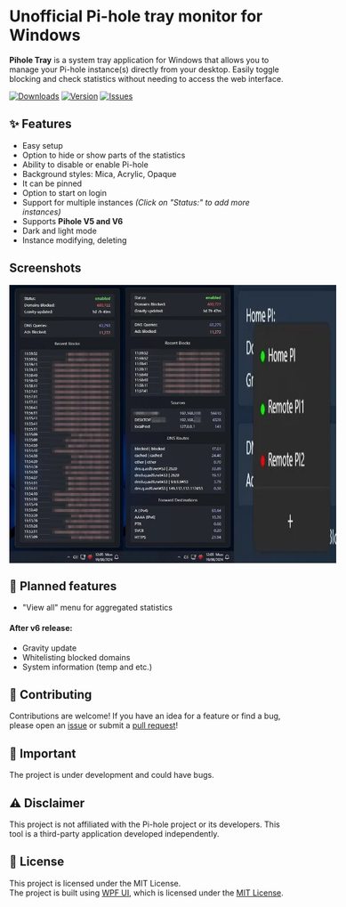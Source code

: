 # Unofficial Pi-hole tray monitor for Windows
**Pihole Tray** is a system tray application for Windows that allows you to manage your Pi-hole instance(s) directly from your desktop. Easily toggle blocking and check statistics without needing to access the web interface.

<a href="#"><img src="https://img.shields.io/github/downloads/PinchToDebug/Pihole-Tray/total" alt="Downloads"></a>
<a href="https://github.com/PinchToDebug/Pihole-Tray/releases/latest"><img src="https://img.shields.io/github/v/release/PinchToDebug/Pihole-Tray" alt="Version"></a>
<a href="https://github.com/PinchToDebug/Pihole-Tray/issues"><img src="https://img.shields.io/github/issues/PinchToDebug/Pihole-Tray" alt="Issues"></a>


## ✨ Features

- Easy setup
- Option to hide or show parts of the statistics
- Ability to disable or enable Pi-hole
- Background styles: Mica, Acrylic, Opaque
- It can be pinned
- Option to start on login
- Support for multiple instances *(Click on "Status:" to add more instances)*
- Supports **Pihole V5 and V6**
- Dark and light mode
- Instance modifying, deleting
  
## Screenshots

<div style="display: flex;">
 <img src="Screenshots/1.jpg" height="500">
<img src="Screenshots/2.jpg" height="500">
<img src="Screenshots/3.jpg">
</div>

## 🚀 Planned features
- "View all" menu for aggregated statistics
#### After v6 release:
- Gravity update
- Whitelisting blocked domains
- System information (temp and etc.)

## 🤝 Contributing
Contributions are welcome! If you have an idea for a feature or find a bug, please open an [issue](https://github.com/PinchToDebug/Pihole-Tray/issues) or submit a [pull request](https://github.com/PinchToDebug/Pihole-Tray/pulls)!


## 📝 Important
The project is under development and could have bugs.

## ⚠️ Disclaimer

This project is not affiliated with the Pi-hole project or its developers. This tool is a third-party application developed independently.

## 📜 License

This project is licensed under the MIT License.\
The project is built using [WPF UI](https://github.com/lepoco/wpfui), which is licensed under the [MIT License](https://github.com/lepoco/wpfui/blob/main/LICENSE).
